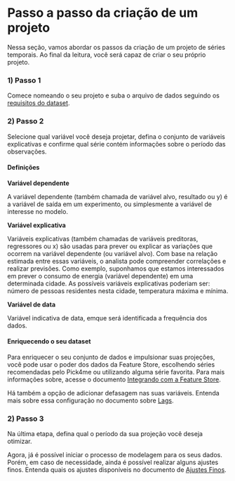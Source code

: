 # Passo a passo da criação de um projeto

Nessa seção, vamos abordar os passos da criação de um projeto de séries temporais. Ao final da leitura, você será capaz de criar o seu próprio projeto. 

### 1) Passo 1

Comece nomeando o seu projeto e suba o arquivo de dados seguindo os [requisitos do dataset](/time-series/intro/requisitos.md). 

### 2) Passo 2

Selecione qual variável você deseja projetar, defina o conjunto de variáveis explicativas e confirme qual série contém informações sobre o período das observações. 

#### Definições 

**Variável dependente**

A variável dependente (também chamada de variável alvo, resultado ou y) é a variável de saída em um experimento, ou simplesmente a variável de interesse no modelo. 

**Variável explicativa**  

Variáveis explicativas (também chamadas de variáveis preditoras, regressores ou x) são usadas para prever ou explicar as variações que ocorrem na variável dependente (ou variável alvo). Com base na relação estimada entre essas variáveis, o analista pode compreender correlações e realizar previsões. Como exemplo, suponhamos que estamos interessados em prever o consumo de energia (variável dependente) em uma determinada cidade. As possíveis variáveis explicativas poderiam ser: número de pessoas residentes nesta cidade, temperatura máxima e mínima. 

**Variável de data** 

Variável indicativa de data, emque será identificada a frequência dos dados. 

#### Enriquecendo o seu dataset

Para enriquecer o seu conjunto de dados e impulsionar suas projeções, você pode usar o poder dos dados da Feature Store, escolhendo séries recomendadas pelo Pick4me ou utilizando alguma série favorita. Para mais informações sobre, acesse o documento [Integrando com a Feature Store](/pt-br/time-series/intro/integracao-fs.md). 

Há também a opção de adicionar defasagem nas suas variáveis. Entenda mais sobre essa configuração no documento sobre [Lags](/time-series/modelagemg/lags.md).

### 2) Passo 3

Na última etapa, defina qual o período da sua projeção você deseja otimizar. 

Agora, já é possível iniciar o processo de modelagem para os seus dados. Porém, em caso de necessidade, ainda é possível realizar alguns ajustes finos. Entenda quais os ajustes disponíveis no documento de [Ajustes Finos](/time-series/modelagem/ajustes-finos.md). 
